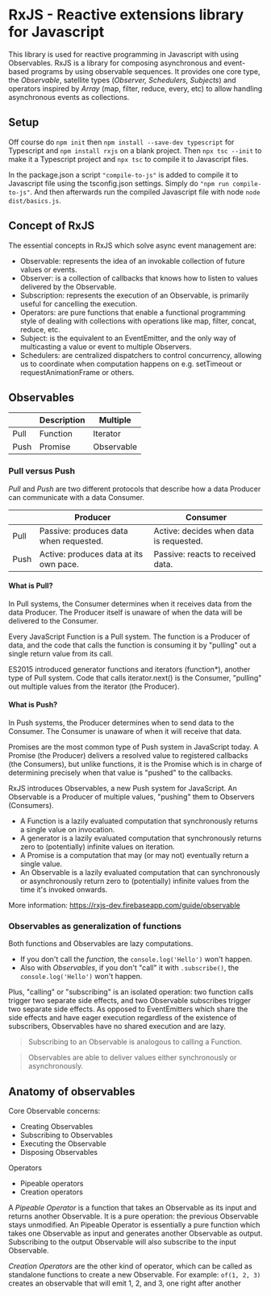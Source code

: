 # RxJS - Reactive extensions library for Javascript
This library is used for reactive programming in Javascript with using Observables.
RxJS is a library for composing asynchronous and event-based programs by using observable sequences. It provides one core type, the *Observable*, satellite types (*Observer, Schedulers, Subjects*) and operators inspired by *Array* (map, filter, reduce, every, etc) to allow handling asynchronous events as collections.

## Setup

Off course do `npm init` then `npm install --save-dev typescript` for Typescript and `npm install rxjs` on a blank project.
Then `npx tsc --init` to make it a Typescript project and `npx tsc` to compile it to Javascript files.

In the package.json a script `"compile-to-js"` is added to compile it to Javascript file using the tsconfig.json settings.
Simply do `"npm run compile-to-js"`.
And then afterwards run the compiled Javascript file with node `node dist/basics.js`.

## Concept of RxJS
The essential concepts in RxJS which solve async event management are:
- Observable: represents the idea of an invokable collection of future values or events.
- Observer: is a collection of callbacks that knows how to listen to values delivered by the Observable.
- Subscription: represents the execution of an Observable, is primarily useful for cancelling the execution.
- Operators: are pure functions that enable a functional programming style of dealing with collections with operations like map, filter, concat, reduce, etc.
- Subject: is the equivalent to an EventEmitter, and the only way of multicasting a value or event to multiple Observers.
- Schedulers: are centralized dispatchers to control concurrency, allowing us to coordinate when computation happens on e.g. setTimeout or requestAnimationFrame or others.

## Observables

|       | Description | Multiple   |
| ----- | ----------- | --------   |
| Pull  | Function    | Iterator   |
| Push  | Promise     | Observable |

### Pull versus Push
*Pull* and *Push* are two different protocols that describe how a data Producer can communicate with a data Consumer.

|       | Producer | Consumer   |
| ----- | ----------- | --------   |
| Pull  | Passive: produces data when requested. | Active: decides when data is requested. |
| Push  | Active: produces data at its own pace. | Passive: reacts to received data. |

#### What is Pull? 
In Pull systems, the Consumer determines when it receives data from the data Producer. The Producer itself is unaware of when the data will be delivered to the Consumer.

Every JavaScript Function is a Pull system. The function is a Producer of data, and the code that calls the function is consuming it by "pulling" out a single return value from its call.

ES2015 introduced generator functions and iterators (function*), another type of Pull system. Code that calls iterator.next() is the Consumer, "pulling" out multiple values from the iterator (the Producer).

#### What is Push?
In Push systems, the Producer determines when to send data to the Consumer. The Consumer is unaware of when it will receive that data.

Promises are the most common type of Push system in JavaScript today. A Promise (the Producer) delivers a resolved value to registered callbacks (the Consumers), but unlike functions, it is the Promise which is in charge of determining precisely when that value is "pushed" to the callbacks.

RxJS introduces Observables, a new Push system for JavaScript. An Observable is a Producer of multiple values, "pushing" them to Observers (Consumers).
- A Function is a lazily evaluated computation that synchronously returns a single value on invocation.
- A generator is a lazily evaluated computation that synchronously returns zero to (potentially) infinite values on iteration.
- A Promise is a computation that may (or may not) eventually return a single value.
- An Observable is a lazily evaluated computation that can synchronously or asynchronously return zero to (potentially) infinite values from the time it's invoked onwards.

More information: https://rxjs-dev.firebaseapp.com/guide/observable

### Observables as generalization of functions
Both functions and Observables are lazy computations. 
- If you don't call the *function*, the `console.log('Hello')` won't happen. 
- Also with *Observables*, if you don't "call" it with `.subscribe()`, the `console.log('Hello')` won't happen. 

Plus, "calling" or "subscribing" is an isolated operation: two function calls trigger two separate side effects, and two Observable subscribes trigger two separate side effects. As opposed to EventEmitters which share the side effects and have eager execution regardless of the existence of subscribers, Observables have no shared execution and are lazy.

> Subscribing to an Observable is analogous to calling a Function.

> Observables are able to deliver values either synchronously or asynchronously.

## Anatomy of observables
Core Observable concerns:
- Creating Observables
- Subscribing to Observables
- Executing the Observable
- Disposing Observables

Operators
- Pipeable operators
- Creation operators

A *Pipeable Operator* is a function that takes an Observable as its input and returns another Observable. It is a pure operation: the previous Observable stays unmodified.
An Pipeable Operator is essentially a pure function which takes one Observable as input and generates another Observable as output. Subscribing to the output Observable will also subscribe to the input Observable.

*Creation Operators* are the other kind of operator, which can be called as standalone functions to create a new Observable. For example: `of(1, 2, 3)` creates an observable that will emit 1, 2, and 3, one right after another